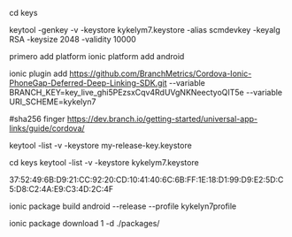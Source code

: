 cd keys


keytool -genkey -v -keystore kykelym7.keystore -alias scmdevkey  -keyalg RSA -keysize 2048 -validity 10000


primero add platform
ionic platform add android



ionic plugin add https://github.com/BranchMetrics/Cordova-Ionic-PhoneGap-Deferred-Deep-Linking-SDK.git --variable BRANCH_KEY=key_live_ghi5PEzsxCqv4RdUVgNKNeectyoQIT5e --variable URI_SCHEME=kykelyn7



#sha256 finger
https://dev.branch.io/getting-started/universal-app-links/guide/cordova/

keytool -list -v -keystore my-release-key.keystore

cd keys
keytool -list -v -keystore kykelym7.keystore


37:52:49:6B:D9:21:CC:92:20:CD:10:41:40:6C:6B:FF:1E:18:D1:99:D9:E2:5D:C5:D8:C2:4A:E9:C3:4D:2C:4F


ionic package build android --release --profile kykelyn7profile

ionic package download 1 -d ./packages/